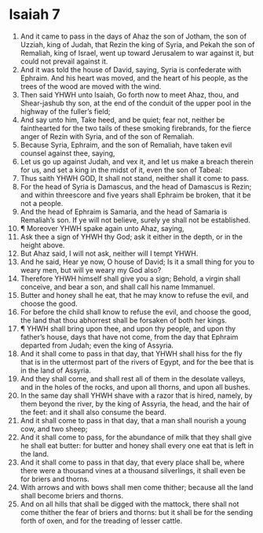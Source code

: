 ﻿# Isaiah  7
1. And it came to pass in the days of Ahaz the son of Jotham, the son of Uzziah, king of Judah, that Rezin the king of Syria, and Pekah the son of Remaliah, king of Israel, went up toward Jerusalem to war against it, but could not prevail against it. 
2. And it was told the house of David, saying, Syria is confederate with Ephraim. And his heart was moved, and the heart of his people, as the trees of the wood are moved with the wind. 
3. Then said YHWH unto Isaiah, Go forth now to meet Ahaz, thou, and Shear-jashub thy son, at the end of the conduit of the upper pool in the highway of the fuller’s field; 
4. And say unto him, Take heed, and be quiet; fear not, neither be fainthearted for the two tails of these smoking firebrands, for the fierce anger of Rezin with Syria, and of the son of Remaliah. 
5. Because Syria, Ephraim, and the son of Remaliah, have taken evil counsel against thee, saying, 
6. Let us go up against Judah, and vex it, and let us make a breach therein for us, and set a king in the midst of it, even the son of Tabeal: 
7. Thus saith YHWH GOD, It shall not stand, neither shall it come to pass. 
8. For the head of Syria is Damascus, and the head of Damascus is Rezin; and within threescore and five years shall Ephraim be broken, that it be not a people. 
9. And the head of Ephraim is Samaria, and the head of Samaria is Remaliah’s son. If ye will not believe, surely ye shall not be established. 
10. ¶ Moreover YHWH spake again unto Ahaz, saying, 
11. Ask thee a sign of YHWH thy God; ask it either in the depth, or in the height above. 
12. But Ahaz said, I will not ask, neither will I tempt YHWH. 
13. And he said, Hear ye now, O house of David; Is it a small thing for you to weary men, but will ye weary my God also? 
14. Therefore YHWH himself shall give you a sign; Behold, a virgin shall conceive, and bear a son, and shall call his name Immanuel. 
15. Butter and honey shall he eat, that he may know to refuse the evil, and choose the good. 
16. For before the child shall know to refuse the evil, and choose the good, the land that thou abhorrest shall be forsaken of both her kings. 
17. ¶ YHWH shall bring upon thee, and upon thy people, and upon thy father’s house, days that have not come, from the day that Ephraim departed from Judah; even the king of Assyria. 
18. And it shall come to pass in that day, that YHWH shall hiss for the fly that is in the uttermost part of the rivers of Egypt, and for the bee that is in the land of Assyria. 
19. And they shall come, and shall rest all of them in the desolate valleys, and in the holes of the rocks, and upon all thorns, and upon all bushes. 
20. In the same day shall YHWH shave with a razor that is hired, namely, by them beyond the river, by the king of Assyria, the head, and the hair of the feet: and it shall also consume the beard. 
21. And it shall come to pass in that day, that a man shall nourish a young cow, and two sheep; 
22. And it shall come to pass, for the abundance of milk that they shall give he shall eat butter: for butter and honey shall every one eat that is left in the land. 
23. And it shall come to pass in that day, that every place shall be, where there were a thousand vines at a thousand silverlings, it shall even be for briers and thorns. 
24. With arrows and with bows shall men come thither; because all the land shall become briers and thorns. 
25. And on all hills that shall be digged with the mattock, there shall not come thither the fear of briers and thorns: but it shall be for the sending forth of oxen, and for the treading of lesser cattle. 
